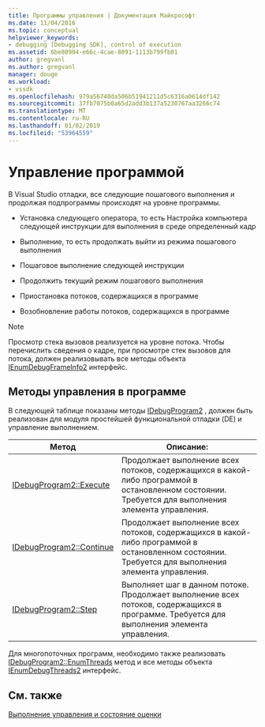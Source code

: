 ```yaml
---
title: Программы управления | Документация Майкрософт
ms.date: 11/04/2016
ms.topic: conceptual
helpviewer_keywords:
- debugging [Debugging SDK], control of execution
ms.assetid: 6be80904-e66c-4cae-8891-1113b799fb01
author: gregvanl
ms.author: gregvanl
manager: douge
ms.workload:
- vssdk
ms.openlocfilehash: 979a56740da506b51941211d5c6316a0614df142
ms.sourcegitcommit: 37fb7075b0a65d2add3b137a5230767aa3266c74
ms.translationtype: MT
ms.contentlocale: ru-RU
ms.lasthandoff: 01/02/2019
ms.locfileid: "53964559"
---
```

# <a name="program-control"></a>Управление программой
В Visual Studio отладки, все следующие пошагового выполнения и продолжая подпрограммы происходят на уровне программы.  
  
-   Установка следующего оператора, то есть Настройка компьютера следующей инструкции для выполнения в среде определенный кадр  
  
-   Выполнение, то есть продолжать выйти из режима пошагового выполнения  
  
-   Пошаговое выполнение следующей инструкции  
  
-   Продолжить текущий режим пошагового выполнения  
  
-   Приостановка потоков, содержащихся в программе  
  
-   Возобновление работы потоков, содержащихся в программе  
  
> [!NOTE]
>  Просмотр стека вызовов реализуется на уровне потока. Чтобы перечислить сведения о кадре, при просмотре стек вызовов для потока, должен реализовывать все методы объекта [IEnumDebugFrameInfo2](../../extensibility/debugger/reference/ienumdebugframeinfo2.md) интерфейс.  
  
## <a name="methods-of-program-control"></a>Методы управления в программе  
 В следующей таблице показаны методы [IDebugProgram2](../../extensibility/debugger/reference/idebugprogram2.md) , должен быть реализован для модуля простейшей функциональной отладки (DE) и управление выполнением.  
  
|Метод|Описание:|  
|------------|-----------------|  
|[IDebugProgram2::Execute](../../extensibility/debugger/reference/idebugprogram2-execute.md)|Продолжает выполнение всех потоков, содержащихся в какой-либо программой в остановленном состоянии. Требуется для выполнения элемента управления.|  
|[IDebugProgram2::Continue](../../extensibility/debugger/reference/idebugprogram2-continue.md)|Продолжает выполнение всех потоков, содержащихся в какой-либо программой в остановленном состоянии. Требуется для выполнения элемента управления.|  
|[IDebugProgram2::Step](../../extensibility/debugger/reference/idebugprogram2-step.md)|Выполняет шаг в данном потоке. Продолжает выполнение всех потоков, содержащихся в программе. Требуется для выполнения элемента управления.|  
  
 Для многопоточных программ, необходимо также реализовать [IDebugProgram2::EnumThreads](../../extensibility/debugger/reference/idebugprogram2-enumthreads.md) метод и все методы объекта [IEnumDebugThreads2](../../extensibility/debugger/reference/ienumdebugthreads2.md) интерфейс.  
  
## <a name="see-also"></a>См. также  
 [Выполнение управления и состояние оценки](../../extensibility/debugger/execution-control-and-state-evaluation.md)